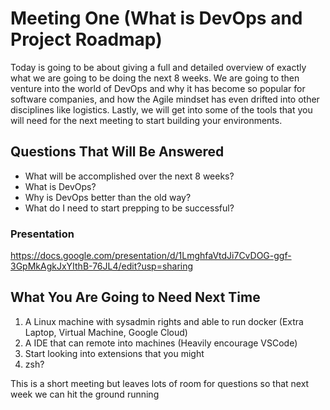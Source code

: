 # Meeting One (What is DevOps and Project Roadmap)

Today is going to be about giving a full and detailed overview of exactly what we are going to be doing the next 8 weeks. We are going to then venture into the world of DevOps and why it has become so popular for software companies, and how the Agile mindset has even drifted into other disciplines like logistics. Lastly, we will get into some of the tools that you will need for the next meeting to start building your environments. 

## Questions That Will Be Answered
* What will be accomplished over the next 8 weeks?
* What is DevOps?
* Why is DevOps better than the old way?
* What do I need to start prepping to be successful?

### Presentation
https://docs.google.com/presentation/d/1LmghfaVtdJi7CvDOG-ggf-3GpMkAgkJxYIthB-76JL4/edit?usp=sharing

## What You Are Going to Need Next Time

1. A Linux machine with sysadmin rights and able to run docker (Extra Laptop, Virtual Machine, Google Cloud)
2. A IDE that can remote into machines (Heavily encourage VSCode)
3. Start looking into extensions that you might
4. zsh?

This is a short meeting but leaves lots of room for questions so that next week we can hit the ground running

 